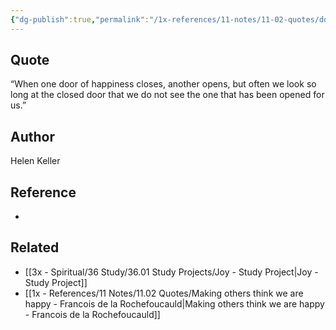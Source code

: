 ```yaml
---
{"dg-publish":true,"permalink":"/1x-references/11-notes/11-02-quotes/door-of-happiness-helen-keller/","title":"Door of happiness - Helen Keller","created":"2022-11-10T20:58:07.000+03:00","updated":"2024-02-14T20:18:45.298+03:00"}
---
```



## Quote
“When one door of happiness closes, another opens, but often
we look so long at the closed door that we do not see the one that has
been opened for us.” 

## Author
Helen Keller

## Reference
-

## Related
- [[3x - Spiritual/36 Study/36.01 Study Projects/Joy - Study Project\|Joy - Study Project]]
- [[1x - References/11 Notes/11.02 Quotes/Making others think we are happy - Francois de la Rochefoucauld\|Making others think we are happy - Francois de la Rochefoucauld]]
